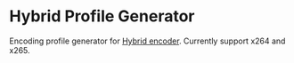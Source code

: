 # Hybrid Profile Generator

Encoding profile generator for [Hybrid encoder](https://www.selur.de/). Currently support x264 and x265.
